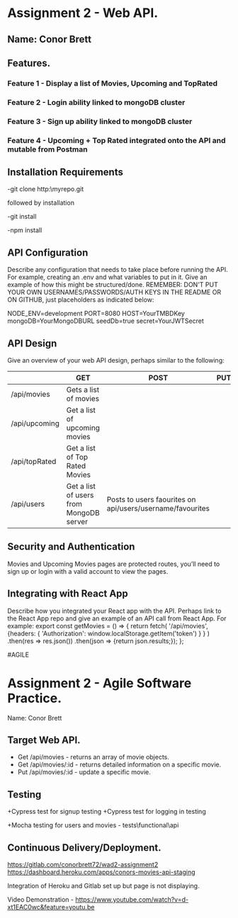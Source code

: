 # Assignment 2 - Web API.
## Name: Conor Brett
## Features.
### Feature 1 - Display a list of Movies, Upcoming and TopRated
### Feature 2 - Login ability linked to mongoDB cluster
### Feature 3 - Sign up ability linked to mongoDB cluster
### Feature 4 - Upcoming + Top Rated integrated onto the API and mutable from Postman

## Installation Requirements


-git clone http:\myrepo.git

followed by installation

-git install

-npm install


## API Configuration
Describe any configuration that needs to take place before running the API. For example, creating an .env and what variables to put in it. Give an example of how this might be structured/done. REMEMBER: DON'T PUT YOUR OWN USERNAMES/PASSWORDS/AUTH KEYS IN THE README OR ON GITHUB, just placeholders as indicated below:

NODE_ENV=development
PORT=8080
HOST=YourTMBDKey
mongoDB=YourMongoDBURL
seedDb=true
secret=YourJWTSecret

## API Design
Give an overview of your web API design, perhaps similar to the following:


|  |  GET | POST | PUT | DELETE
| -- | -- | -- | -- | -- 
| /api/movies |Gets a list of movies |
| /api/upcoming | Get a list of upcoming movies |
| /api/topRated | Get a list of Top Rated Movies|
| /api/users | Get a list of users from MongoDB server| Posts to users faourites on api/users/username/favourites |



## Security and Authentication
Movies and Upcoming Movies pages are protected routes, you’ll need to sign up or login with a valid account to view the pages.



## Integrating with React App
Describe how you integrated your React app with the API. Perhaps link to the React App repo and give an example of an API call from React App. For example:
export const getMovies = () => {
  return fetch(
     '/api/movies',{headers: {
       'Authorization': window.localStorage.getItem('token')
    }
  }
  )
    .then(res => res.json())
    .then(json => {return json.results;});
};


#AGILE

# Assignment 2 - Agile Software Practice.

Name: Conor Brett

## Target Web API.

+ Get /api/movies - returns an array of movie objects.
+ Get /api/movies/:id - returns detailed information on a specific movie.
+ Put /api/movies/:id - update a specific movie. 

## Testing

+Cypress test for signup testing
+Cypress test for logging in testing 

+Mocha testing for users and movies - tests\functional\api

## Continuous Delivery/Deployment.

https://gitlab.com/conorbrett72/wad2-assignment2
https://dashboard.heroku.com/apps/conors-movies-api-staging

Integration of Heroku and Gitlab set up but page is not displaying.

Video Demonstration - https://www.youtube.com/watch?v=d-xt1EAC0wc&feature=youtu.be


